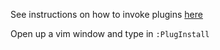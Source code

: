 See instructions on how to invoke plugins [here](https://github.com/junegunn/vim-plug)

Open up a vim window and type in `:PlugInstall`
